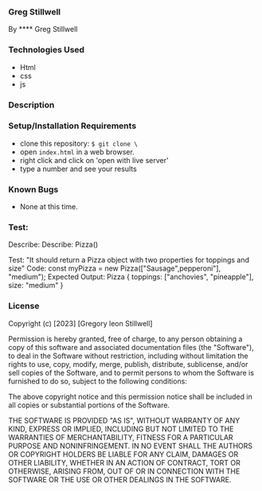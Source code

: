 ### Greg Stillwell

By ****
Greg Stillwell

### Technologies Used
- Html
- css
- js

### Description


### Setup/Installation Requirements
- clone this repository: `$ git clone \`
- open `index.html` in a web browser.
- right click and click on 'open with live server'
- type a number and see your results

### Known Bugs
- None at this time.

### Test:

Describe: Describe: Pizza()

Test: "It should return a Pizza object with two properties for toppings and size"
Code: const myPizza = new Pizza(["Sausage",pepperoni"], "medium");
Expected Output: Pizza { toppings: ["anchovies", "pineapple"], size: "medium" }

### License

Copyright (c) [2023] [Gregory leon Stillwell]

Permission is hereby granted, free of charge, to any person obtaining a copy of this software and associated documentation files (the "Software"), to deal in the Software without restriction, including without limitation the rights to use, copy, modify, merge, publish, distribute, sublicense, and/or sell copies of the Software, and to permit persons to whom the Software is furnished to do so, subject to the following conditions:

The above copyright notice and this permission notice shall be included in all copies or substantial portions of the Software.

THE SOFTWARE IS PROVIDED "AS IS", WITHOUT WARRANTY OF ANY KIND, EXPRESS OR IMPLIED, INCLUDING BUT NOT LIMITED TO THE WARRANTIES OF MERCHANTABILITY, FITNESS FOR A PARTICULAR PURPOSE AND NONINFRINGEMENT. IN NO EVENT SHALL THE AUTHORS OR COPYRIGHT HOLDERS BE LIABLE FOR ANY CLAIM, DAMAGES OR OTHER LIABILITY, WHETHER IN AN ACTION OF CONTRACT, TORT OR OTHERWISE, ARISING FROM, OUT OF OR IN CONNECTION WITH THE SOFTWARE OR THE USE OR OTHER DEALINGS IN THE SOFTWARE.